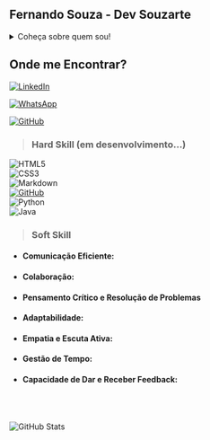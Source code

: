 <h2>Fernando Souza - Dev Souzarte</h2>


<details>
<summary>Coheça sobre quem sou!</summary>

<p>Sou Fernando Souza, estudante de Análise e Desenvolvimento de Sistemas, com sólida experiência em Administração/Financeiro e Manutenção de Desktops e Notebooks. Apaixonado por tecnologia, estou buscando me aprimorar continuamente no desenvolvimento de software e estou disponível para oportunidades de estágio.

Atualmente, estou focado no aprendizado de novas tecnologias e frameworks voltados para o desenvolvimento web e de sistemas, com o objetivo de me tornar um desenvolvedor completo. Tenho inglês avançado, o que me permite acessar conteúdos técnicos internacionais e colaborar em projetos com desenvolvedores de diferentes países.

Estou sempre em busca de novos desafios para aplicar meus conhecimentos e contribuir com a comunidade de desenvolvedores. Vamos colaborar?</p>
</details>

<h2>Onde me Encontrar?</h2>

[![LinkedIn](https://img.shields.io/badge/LinkedIn-0077B5?style=for-the-badge&logo=linkedin&logoColor=white)](https://www.linkedin.com/in/devsouzarte/) <br>

[![WhatsApp](https://img.shields.io/badge/WhatsApp-25D366?style=for-the-badge&logo=whatsapp&logoColor=white)](https://wa.me/5571982030433) <br>

[![GitHub](https://img.shields.io/badge/GitHub-100000?style=for-the-badge&logo=github&logoColor=white)](https://github.com/souzartedev) <br>




><h3>Hard Skill (em desenvolvimento...)</h3>

![HTML5](https://img.shields.io/badge/HTML5-E34F26?style=for-the-badge&logo=html5&logoColor=white) </br>
![CSS3](https://img.shields.io/badge/CSS3-1572B6?style=for-the-badge&logo=css3&logoColor=white) </br>
![Markdown](https://img.shields.io/badge/Markdown-000?style=for-the-badge&logo=markdown)</br>
[![GitHub](https://img.shields.io/badge/GitHub-100000?style=for-the-badge&logo=github&logoColor=white)](https://github.com/devsouzarte) </br>
![Python](https://img.shields.io/badge/python-3670A0?style=for-the-badge&logo=python&logoColor=ffdd54) <br>
![Java](https://img.shields.io/badge/java-%23ED8B00.svg?style=for-the-badge&logo=openjdk&logoColor=white)





><h3>Soft Skill</h3>


- <h4>Comunicação Eficiente:</h4>

- <h4>Colaboração:</h4> 

- <h4>Pensamento Crítico e Resolução de Problemas</h4>

- <h4>Adaptabilidade:</h4>

- <h4>Empatia e Escuta Ativa:</h4>

- <h4>Gestão de Tempo:</h4>

- <h4>Capacidade de Dar e Receber Feedback:</h4>

<br>
<br>


![GitHub Stats](https://github-readme-stats.vercel.app/api?username=souzartedev&theme=transparent&bg_color=000&border_color=30A3DC&show_icons=true&icon_color=30A3DC&title_color=E94D5F&text_color=FFF)
